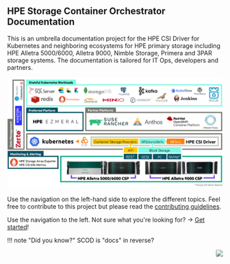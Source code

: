 <!--
!!! error "KubeCon + CloudNativeCon North America 2020 Virtual"
    The HPE primary storage team is participating at KubeCon November 17-20th 2020

    - Visit the primary storage [KubeCon mini site](https://www.hpe.com/us/en/events/kubecon-kubernetes.html) for exclusive content!
    - Attend the KubeCon tutorial: "[Introduction to Using the Container Storage Interface (CSI) Primitives](https://kccncna20.sched.com/event/ekFc)" presented by HPE.
    - Find us in the #HPE channel on the [official Slack community of CNCF](https://cloud-native.slack.com).

-->
## HPE Storage Container Orchestrator Documentation 

This is an umbrella documentation project for the HPE CSI Driver for Kubernetes and neighboring ecosystems for HPE primary storage including HPE Alletra 5000/6000, Alletra 9000, Nimble Storage, Primera and 3PAR storage systems. The documentation is tailored for IT Ops, developers and partners.

![HPE CSI Driver for Kubernetes](img/csi-driver-overview.png)

Use the navigation on the left-hand side to explore the different topics. Feel free to contribute to this project but please read the [contributing guidelines](legal/contributing/index.md).

Use the navigation to the left. Not sure what you're looking for? → [Get started](welcome)!

<!-- div align="right"><img src="img/hpe-dev-grommet-gremlin-rockin-static.svg" alt="A screaming monkey with a pink mohawk aka The Gremlin"></div-->

!!! note "Did you know?"
    SCOD is "docs" in reverse?

<div align="right"><img src="https://github.com/hpe-storage/scod/workflows/Publish%20docs%20via%20GitHub%20Pages/badge.svg"></div>

